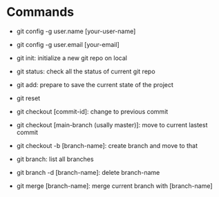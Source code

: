 # Commands
- git config -g user.name [your-user-name]
- git config -g user.email [your-email]

- git init: initialize a new git repo on local
- git status: check all the status of current git repo
- git add: prepare to save the current state of the project
- git reset 
- git checkout [commit-id]: change to previous commit
- git checkout [main-branch (usally master)]: move to current lastest commit
- git checkout -b [branch-name]: create branch and move to that
- git branch: list all branches
- git branch -d [branch-name]: delete branch-name
- git merge [branch-name]: merge current branch with [branch-name]



